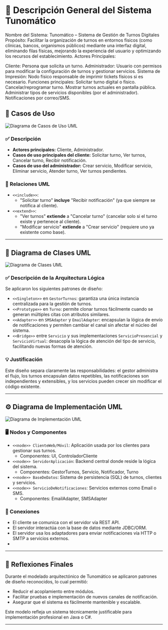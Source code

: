 # 🧠 Descripción General del Sistema Tunomático
Nombre del Sistema: Tunomático – Sistema de Gestión de Turnos Digitales
Propósito: Facilitar la organización de turnos en entornos físicos (como clínicas, bancos, organismos públicos) mediante una interfaz digital, eliminando filas físicas, mejorando la experiencia del usuario y optimizando los recursos del establecimiento.
Actores Principales:

Cliente: Persona que solicita un turno.
Administrador: Usuario con permisos para modificar la configuración de turnos y gestionar servicios.
Sistema de Impresión: Nodo físico responsable de imprimir tickets físicos si es necesario.
Funciones principales:
Solicitar turno digital o físico.
Cancelar/reprogramar turno.
Mostrar turnos actuales en pantalla pública.
Administrar tipos de servicios disponibles (por el administrador).
Notificaciones por correo/SMS.

## 🎯 Casos de Uso

![Diagrama de Casos de Uso UML](imagenes/DiagramaCasoUso)

### ✅ Descripción

- **Actores principales:** Cliente, Administrador.
- **Casos de uso principales del cliente:** Solicitar turno, Ver turnos, Cancelar turno, Recibir notificación.
- **Casos de uso del administrador:** Crear servicio, Modificar servicio, Eliminar servicio, Atender turno, Ver turnos pendientes.

### 🔁 Relaciones UML

- `<<include>>`:
  - "Solicitar turno" **incluye** "Recibir notificación" (ya que siempre se notifica al cliente).
- `<<extend>>`:
  - "Ver turnos" **extiende** a "Cancelar turno" (cancelar solo si el turno existe y pertenece al cliente).
  - "Modificar servicio" **extiende** a "Crear servicio" (requiere uno ya existente como base).

---

## 🧩 Diagrama de Clases UML

![Diagrama de Clases UML](imagenes/DiagramaClases)

### ✅ Descripción de la Arquitectura Lógica

Se aplicaron los siguientes patrones de diseño:

- `<<Singleton>>` en `GestorTurnos`: garantiza una única instancia centralizada para la gestión de turnos.
- `<<Prototype>>` en `Turno`: permite clonar turnos fácilmente cuando se generan múltiples citas con atributos similares.
- `<<Adapter>>` en `SMSAdapter` y `EmailAdapter`: encapsulan la lógica de envío de notificaciones y permiten cambiar el canal sin afectar el núcleo del sistema.
- `<<Bridge>>` entre `Servicio` y sus implementaciones `ServicioPresencial` y `ServicioVirtual`: desacopla la lógica de atención del tipo de servicio, facilitando nuevas formas de atención.

### 💡 Justificación

Este diseño separa claramente las responsabilidades: el gestor administra el flujo, los turnos encapsulan datos repetibles, las notificaciones son independientes y extensibles, y los servicios pueden crecer sin modificar el código existente.

---

## ⚙️ Diagrama de Implementación UML

![Diagrama de Implementación UML](imagenes/DiagramaImplementacion)

### 🖥️ Nodos y Componentes

- `<<node>> ClienteWeb/Móvil`: Aplicación usada por los clientes para gestionar sus turnos.
  - Componentes: UI, ControladorCliente
- `<<node>> ServidorAplicación`: Backend central donde reside la lógica del sistema.
  - Componentes: GestorTurnos, Servicio, Notificador, Turno
- `<<node>> BaseDeDatos`: Sistema de persistencia (SQL) de turnos, clientes y servicios.
- `<<node>> ServicioDeNotificaciones`: Servicios externos como Email o SMS.
  - Componentes: EmailAdapter, SMSAdapter

### 🔗 Conexiones

- El cliente se comunica con el servidor vía REST API.
- El servidor interactúa con la base de datos mediante JDBC/ORM.
- El servidor usa los adaptadores para enviar notificaciones vía HTTP o SMTP a servicios externos.
- 
---

## 🧠 Reflexiones Finales

Durante el modelado arquitectónico de Tunomático se aplicaron patrones de diseño reconocidos, lo cual permitió:

- Reducir el acoplamiento entre módulos.
- Facilitar pruebas e implementación de nuevos canales de notificación.
- Asegurar que el sistema es fácilmente mantenible y escalable.

Este modelo refleja un sistema técnicamente justificable para implementación profesional en Java o C#.

---
